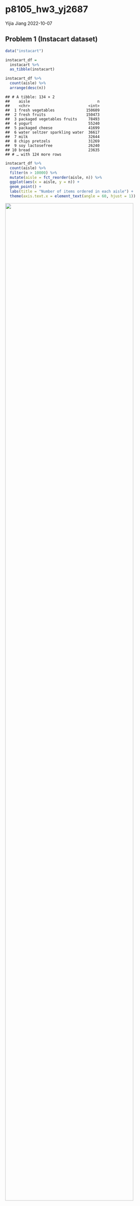 p8105_hw3_yj2687
================
Yijia Jiang
2022-10-07

## Problem 1 (Instacart dataset)

``` r
data("instacart")

instacart_df = 
  instacart %>% 
  as_tibble(instacart)

instacart_df %>% 
  count(aisle) %>% 
  arrange(desc(n))
```

    ## # A tibble: 134 × 2
    ##    aisle                              n
    ##    <chr>                          <int>
    ##  1 fresh vegetables              150609
    ##  2 fresh fruits                  150473
    ##  3 packaged vegetables fruits     78493
    ##  4 yogurt                         55240
    ##  5 packaged cheese                41699
    ##  6 water seltzer sparkling water  36617
    ##  7 milk                           32644
    ##  8 chips pretzels                 31269
    ##  9 soy lactosefree                26240
    ## 10 bread                          23635
    ## # … with 124 more rows

``` r
instacart_df %>% 
  count(aisle) %>% 
  filter(n > 10000) %>% 
  mutate(aisle = fct_reorder(aisle, n)) %>% 
  ggplot(aes(x = aisle, y = n)) + 
  geom_point() + 
  labs(title = "Number of items ordered in each aisle") +
  theme(axis.text.x = element_text(angle = 60, hjust = 1))
```

<img src="p8105_hw3_yj2687_files/figure-gfm/unnamed-chunk-1-1.png" width="90%" />

``` r
instacart %>% 
  filter(aisle %in% c("baking ingredients", "dog food care", "packaged vegetables fruits")) %>%
  group_by(aisle) %>% 
  count(product_name) %>% 
  mutate(rank = min_rank(desc(n))) %>% 
  filter(rank < 4) %>% 
  arrange(desc(n)) %>%
  knitr::kable()
```

| aisle                      | product_name                                  |    n | rank |
|:---------------------------|:----------------------------------------------|-----:|-----:|
| packaged vegetables fruits | Organic Baby Spinach                          | 9784 |    1 |
| packaged vegetables fruits | Organic Raspberries                           | 5546 |    2 |
| packaged vegetables fruits | Organic Blueberries                           | 4966 |    3 |
| baking ingredients         | Light Brown Sugar                             |  499 |    1 |
| baking ingredients         | Pure Baking Soda                              |  387 |    2 |
| baking ingredients         | Cane Sugar                                    |  336 |    3 |
| dog food care              | Snack Sticks Chicken & Rice Recipe Dog Treats |   30 |    1 |
| dog food care              | Organix Chicken & Brown Rice Recipe           |   28 |    2 |
| dog food care              | Small Dog Biscuits                            |   26 |    3 |

``` r
instacart %>%
  filter(product_name %in% c("Pink Lady Apples", "Coffee Ice Cream")) %>%
  group_by(product_name, order_dow) %>%
  summarize(mean_hour = mean(order_hour_of_day)) %>%
  spread(key = order_dow, value = mean_hour) %>%
  knitr::kable(digits = 2)
```

| product_name     |     0 |     1 |     2 |     3 |     4 |     5 |     6 |
|:-----------------|------:|------:|------:|------:|------:|------:|------:|
| Coffee Ice Cream | 13.77 | 14.32 | 15.38 | 15.32 | 15.22 | 12.26 | 13.83 |
| Pink Lady Apples | 13.44 | 11.36 | 11.70 | 14.25 | 11.55 | 12.78 | 11.94 |

 

## Problem 2 (Accelerometer dataset)

``` r
# Tidy the dataset
accel_df = read.csv("./p8105_hw3_data/accel_data.csv") %>%
  janitor::clean_names() %>%
  pivot_longer(activity_1:activity_1440, names_to = "minutes_in_a_day", 
               names_prefix = "activity_", values_to = "activity_count") %>% 
  mutate(weekday_vs_weekend = case_when(
    day == "Monday"  ~ "Weekday",
    day == "Tuesday"  ~ "Weekday",
    day == "Wednesday"  ~ "Weekday",
    day == "Thursday"  ~ "Weekday",
    day == "Friday"  ~ "Weekday",
    day == "Sunday"  ~ "Weekend",
    day == "Saturday"  ~ "Weekend"
  )) %>% 
  select(week, day_id, day, weekday_vs_weekend, everything()) %>% 
  mutate_if(is.double, as.integer) %>%
  mutate(minutes_in_a_day = as.integer(minutes_in_a_day))
```

-   There are 50400 observations in the resulting tidy dataset,
    including 6 variables, namely week, day_id, day, weekday_vs_weekend,
    minutes_in_a\_day, activity_count.

``` r
# Create a table showing total activity for each day by aggregating across minutes
accel_df$day = factor(accel_df$day, levels = c("Sunday", "Monday", "Tuesday", "Wednesday", "Thursday", "Friday", "Saturday"))

accel_df %>% 
  group_by(day) %>% 
  summarize(total = sum(activity_count)) %>% 
  knitr::kable(align = "l", format = "pipe", col.names = c("Day","Total"))
```

| Day       | Total   |
|:----------|:--------|
| Sunday    | 1919213 |
| Monday    | 1858545 |
| Tuesday   | 1798521 |
| Wednesday | 2129059 |
| Thursday  | 2090445 |
| Friday    | 2291448 |
| Saturday  | 1369237 |

-   It is difficult to identify the apparent trends across days
    according to this table, while we can see the total activity on
    Saturdays is much lower than that on other days and Friday has the
    relatively highest total activity.

``` r
# Make a single-panel plot showing the 24-hour activity time courses for each day and use color to indicate day of the week. 
accel_df %>% 
  group_by(day, minutes_in_a_day) %>%
  rename(Day = day) %>%
  ggplot(aes(minutes_in_a_day, activity_count, color = Day)) +
  geom_point(alpha = 0.5) +
  scale_x_continuous(
    breaks = c(0, 180, 360, 540, 720, 900, 1080, 1260, 1440),
    labels = c("12AM", "3AM", "6AM", "9AM", "12PM", "3PM", "6PM", "9PM", "11:59PM")) + 
  labs(
    title = "24-hour activity time courses for each day",
    x = "Time",
    y = "Activity Count") +
  theme(legend.position = "right")
```

<img src="p8105_hw3_yj2687_files/figure-gfm/unnamed-chunk-4-1.png" width="90%" />

-   We can see that most of the activity count for every minute
    throughout the day is usually below 2500. The activity count at noon
    (12PM) and evenings (9PM) tends to peak compared to the other time
    of the day, and the activity count tends to be very low between the
    period \[12AM,6AM\] across days as people normally sleep during this
    time. In terms of point dispersion, there are more activity counts
    per minute on Friday and Wednesday.

 

## Problem 3 (NY NOAA dataset)

``` r
# Tidy the dataset
noaa_df = ny_noaa %>% 
  janitor::clean_names() %>%
  separate(date, into = c("year", "month", "day"), convert = TRUE) %>% 
  arrange(year, month) %>%
  mutate(prcp = prcp/10,
         tmax = (as.double(tmax)/10),
         tmin = (as.double(tmin)/10)) 

# Count the most commonly values for snowfall
snow_obs = noaa_df %>%
  count(snow) %>% 
  arrange(desc(n))
```

-   This data collected weather data from all New York state weather
    stations between 1981 and 2010.
-   There are 2595176 observations in the resulting tidied dataset,
    including 9 variables, namely id, year, month, day, prcp, snow,
    snwd, tmax, tmin.
-   The `id` is a character variable, the `year`, `month`, `day` are
    integer variables, and `prcp`, `snow`, `snwd`, `tmax`, `tmin` are
    numeric variables.
-   Interestingly, before tidy procedure, the variables `tmax` and
    `tmin` were defined as a character, the `snow` variable has a
    negative value of -13mm.
-   There exist 145838 missing values in `prcp`, 381221 missing values
    in `snow`, 591786 missing values in `snwd`, 1134358 missing values
    in `tmax` and 1134420 missing values in `tmin`.
-   For snowfall, the most commonly observed value is 0 mm.

``` r
# Make a two-panel plot showing the average max temperature in January and in July in each station across years.
jan_vs_july = noaa_df %>%
  filter(!is.na(tmax), month %in% c("1", "7")) %>%
  mutate(month = recode(month, "01" = "January", "07" = "July")) %>%
  group_by(id, year, month) %>%
  summarise(average_tmax = mean(tmax))

# Scatterplot
jan_vs_july %>% 
  ggplot( aes(x = year, y = average_tmax)) +
  geom_point(alpha = .5) +
  geom_smooth() +
  facet_grid(. ~ month) +
  labs(
    title = "Average max temperature in January and in July in each station across years",
    x = "Year",
    y = "Average Maximum Temperature (C)",
    caption = "Data from the noaa package") 
```

<img src="p8105_hw3_yj2687_files/figure-gfm/unnamed-chunk-6-1.png" width="90%" />

-   This two-panel scatter plot compares the average maximum temperature
    in January and in July in each station across years. We can observe
    that the average highest temperature in January is much lower than
    that in July across 30 years. This is because January is still
    winter and July is summer for New York. Additionally, the
    fluctuation of maximum temperature in January is larger than that in
    July, in a wavy pattern, first decreasing year by year and then
    beginning to rise year by year. Relatively, the maximum temperatures
    vary less in July. For both months, there are outliers present
    across the years, the average max temperature in 1988 July is
    abnormally low.

``` r
# Make a plot showing tmax vs tmin for the full dataset
# Hex plot
p1= noaa_df %>%
  filter(!is.na(tmin), !is.na(tmax)) %>%
  ggplot(aes(x = tmin, y = tmax)) +
  geom_hex() +
  labs(
    title = "Max and min temperature comparison",
    x = "Max temperature (C)",
    y = "Min temperature (C)") +
  theme(legend.title = element_text(size = 9), 
        legend.text  = element_text(size = 5))

# Make a plot showing the distribution of snowfall values greater than 0 and less than 100 separately by year
p2 = noaa_df %>%
  filter(snow > 0 & snow < 100) %>%
  group_by(year) %>%
  ggplot(aes(x = factor(year), y = snow)) +
  geom_boxplot() +
  labs(
    title = "The distribution of snowfall",
    x = "Year",
    y = "Snowfall (mm)",
    caption = "Data from the noaa package") +
  theme(axis.text.x = element_text(size = 8, angle = 90, hjust = 0)) +
  guides(color = guide_legend(override.aes = list(size = 5)))

p2 = noaa_df %>% 
  filter(snow > 0 & snow < 100) %>%
  ggplot(aes(x = snow, y = as.factor(year))) +
  geom_density_ridges(scale = 0.8) +
  labs(
    title = "The distribution of snowfall",
    x = "Snowfall (mm)",
    y = "Year",
    caption = "Data from the noaa package") 

# Two-panel layout
p1+p2
```

<img src="p8105_hw3_yj2687_files/figure-gfm/unnamed-chunk-7-1.png" width="90%" />

-   A two-panel plot is created by combining the hex plot and the
    density ridge plot, showing the comparison between the maximum
    temperature and the minimum temperature, and the distribution of
    snowfall values greater than 0 and less than 100 separately by year.
    From the hex plot, we observe that the temperature is around 0 to 25
    degrees for most of the time. From the density ridge plot, we
    observe similar pattern of snowfall distribution across years by
    excluding the values less than 0 and more than 100, which is right
    skewed. Most of the snowfall has the value ranging from 10 mm to 30
    mm, with some falling as much as 50 mm.

